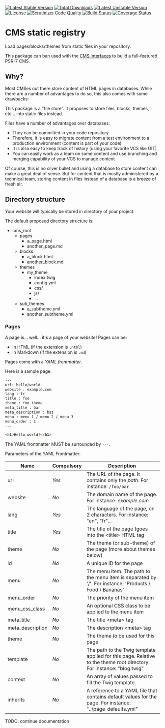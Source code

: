 [![Latest Stable Version](https://poser.pugx.org/thecodingmachine/cms-static-registry/v/stable)](https://packagist.org/packages/thecodingmachine/cms-static-registry)
[![Total Downloads](https://poser.pugx.org/thecodingmachine/cms-static-registry/downloads)](https://packagist.org/packages/thecodingmachine/cms-static-registry)
[![Latest Unstable Version](https://poser.pugx.org/thecodingmachine/cms-static-registry/v/unstable)](https://packagist.org/packages/thecodingmachine/cms-static-registry)
[![License](https://poser.pugx.org/thecodingmachine/cms-static-registry/license)](https://packagist.org/packages/thecodingmachine/cms-static-registry)
[![Scrutinizer Code Quality](https://scrutinizer-ci.com/g/thecodingmachine/cms-static-registry/badges/quality-score.png?b=master)](https://scrutinizer-ci.com/g/thecodingmachine/cms-static-registry/?branch=master)
[![Build Status](https://travis-ci.org/thecodingmachine/cms-static-registry.svg?branch=master)](https://travis-ci.org/thecodingmachine/cms-static-registry)
[![Coverage Status](https://coveralls.io/repos/thecodingmachine/cms-static-registry/badge.svg?branch=master&service=github)](https://coveralls.io/github/thecodingmachine/cms-static-registry?branch=master)


CMS static registry
===================

Load pages/blocks/themes from static files in your repository.

This package can ban used with the [CMS interfaces](https://github.com/thecodingmachine/cms-interfaces) to build a full-featured PSR-7 CMS.

Why?
----

Most CMSes out there store content of HTML pages in databases. While there are a number of advantages to do so, this also comes with some drawbacks:

This package is a "file store". It proposes to store files, blocks, themes, etc... into static files instead.

Files have a number of advantages over databases:

- They can be committed in your code repository
- Therefore, it is easy to migrate content from a test environment to a production environment (content is part of your code)
- It is also easy to keep track of history (using your favorite VCS like GIT)
- You can easily work as a team on some content and use branching and merging capability of your VCS to manage content

Of course, this is no silver bullet and using a database to store content can make a great deal of sense.
But for content that is mostly administered by a technical team, storing content in files instead of a database is a breeze of fresh air.


Directory structure
-------------------

Your website will typically be stored in directory of your project.

The default proposed directory structure is:

- cms_root
    - pages
        - a_page.html
        - another_page.md
    - blocks
        - a_block.html
        - another_block.md
    - themes
        - my_theme
            - index.twig
            - config.yml
            - css/
            - js/
            - ...
    - sub_themes
        - a_subtheme.yml
        - another_subtheme.yml
        

### Pages

A page is... well... it's a page of your website!
Pages can be:

- in HTML (if the extension is `.html`)
- in Markdown (if the extension is `.md`)

Pages come with a *YAML frontmatter*.

Here is a sample page:

```html
---
url: hello/world
website : example.com
lang : fr
title : foo
theme : foo_theme
meta_title : bar
meta_description : baz
menu : menu 1 / menu 2 / menu 3
menu_order : 1
---

<h1>Hello world!</h1>
```

The YAML frontmatter MUST be surrounded by `---`.

Parameters of the YAML Frontmatter:

Name            | Compulsory | Description
----------------|------------|------------------------
url             | *Yes*      | The URL of the page. It contains only the *path*. For instance: `/foo/bar` 
website         | *No*       | The domain name of the page. For instance: *example.com*
lang            | *Yes*      | The language of the page, on 2 characters. For instance: "en", "fr"...
title           | *Yes*      | The title of the page (goes into the &lt;title> HTML tag
theme           | *No*       | The theme (or sub-theme) of the page (more about themes below)
id              | *No*       | A unique ID for the page
menu            | *No*       | The menu item. The path to the menu item is separated by '/'. For instance: 'Products / Food / Bananas'
menu_order      | *No*       | The priority of the menu item
menu_css_class  | *No*       | An optional CSS class to be applied to the menu item
meta_title      | *No*       | The title &lt;meta&gt; tag
meta_description | *No*       | The description &lt;meta&gt; tag
theme           | *No*       | The theme to be used for this page
template        | *No*       | The path to the Twig template applied for this page. Relative to the theme root directory. For instance: "blog.twig"
context         | *No*       | An array of values passed to fill the Twig template.
inherits        | *No*       | A reference to a YAML file that contains default values for the page. For instance: "../page_defaults.yml"



TODO: continue documentation 
